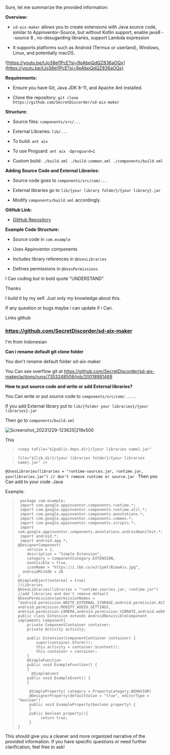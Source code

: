 Sure, let me summarize the provided information:

**Overview:**

- `sd-aix-maker` allows you to create extensions with Java source code, similar to Appinventor-Source, but without Kotlin support, enable java8 --source 8 , no-desugarding libraries, support Lambda expression

- It supports platforms such as Android (Termux or userland), Windows, Linux, and potentially macOS.


![https://youtu.be/tJo38el1PcE?si=9pAbpQdQZ836aOQx](https://youtu.be/tJo38el1PcE?si=9pAbpQdQZ836aOQx)

**Requirements:**

- Ensure you have Git, Java JDK 8-11, and Apache Ant installed.

- Clone the repository: `git clone https://github.com/SecretDiscorder/sd-aix-maker`

**Structure:**

- Source files: `components/src/...`

- External Libraries: `lib/...`

- To build: `ant aix`

- To use Proguard: `ant aix -Dproguard=1`

- Custom build: `./build.xml ./build-common.xml ./components/build.xml`


**Adding Source Code and External Libraries:**

- Source code goes to `components/src/com/...`

- External libraries go to `lib/{your library folder}/{your library}.jar`

- Modify `components/build.xml` accordingly.


**GitHub Link:**

- [GitHub Repository](https://github.com/SecretDiscorder/sd-aix-maker)


**Example Code Structure:**

- Source code in `com.example`

- Uses Appinventor components

- Includes library references in `@UsesLibraries`

- Defines permissions in `@UsesPermissions`


I Can coding but in bold quote "UNDERSTAND". 

Thanks

I build it by my self. Just only my knowledge about this.

If any question or bugs maybe i can update if i Can.

Links github

### https://github.com/SecretDiscorder/sd-aix-maker

 I'm from Indonesian

**Can i rename default git clone folder**

You don't rename default folder sd-aix-maker

You Can see overflow git at https://github.com/SecretDiscorder/sd-aix-maker/actions/runs/7353248508/job/20018981469


**How to put source code and write or add External libraries?**

You Can write or put source code to `components/src/com/.....`

If you add External library put to `lib/{folder your libraries}/{your libraries}.jar`

Then go to `components/build.xml`

![Screenshot_20231229-123625|219x500](upload://7Ik915SQKy5uBLX94kVi2832PWJ.jpeg)

This

>`<copy toFile="${public.deps.dir}/{your libraries name}.jar" `

>`file="${lib.dir}/{your libraries folder}/{your libraries name}.jar" />`

`@UsesLibraries(libraries = "runtime-sources.jar, runtime.jar, yourlibraries.jar") // don't remove runtime or source.jar
`
Then you Can add to your code .Java 

Example:

>      package com.example; 
>      import com.google.appinventor.components.runtime.*; 
>      import com.google.appinventor.components.runtime.util.*;
>      import com.google.appinventor.components.annotations.*;
>      import com.google.appinventor.components.common.*;
>      import com.google.appinventor.components.scripts.*;
>      import com.google.appinventor.components.annotations.androidmanifest.*;
>      import android.*;
>      import android.app.*;
>     @DesignerComponent(
>         version = 1,
>         description = "Simple Extension",
>         category = ComponentCategory.EXTENSION,
>         nonVisible = true,
>         iconName = "https://i.ibb.co/wJr2ymf/BimaAix.jpg",
> 		androidMinSdk = 26
>     )
>     @SimpleObject(external = true)
>     //Libraries
>     @UsesLibraries(libraries = "runtime-sources.jar, runtime.jar") //add libraries and don't remove default
>     @UsesPermissions(permissionNames = "android.permission.WRITE_EXTERNAL_STORAGE,android.permission.ACCESS_DOWNLOAD_MANAGER,android.permission.ACCESS_FINE_LOCATION,android.permission.RECORD_AUDIO, android.permission.MODIFY_AUDIO_SETTINGS, android.permission.CAMERA,android.permission.VIBRATE,android.webkit.resource.VIDEO_CAPTURE,android.webkit.resource.AUDIO_CAPTURE,android.launcher.permission.INSTALL_SHORTCUT,android.permission.ACTION_MANAGE_OVERLAY_PERMISSION,android.permission.CLEAR_APP_CACHE,android.permission.SYSTEM_ALERT_WINDOW,android.permission.HIDE_OVERLAY_WINDOWS,android.permission.QUERY_ALL_PACKAGES,android.permission.INTERNET,android.permission.MANAGE_EXTERNAL_STORAGE,android.permission.REQUEST_DELETE_PACKAGES,android.permission.REQUEST_INSTALL_PACKAGES,com.android.launcher.permission.INSTALL_SHORTCUT")
>     public class Extension extends AndroidNonvisibleComponent implements Component{
>         private ComponentContainer container;
>         private Activity activity;
> 
>         public Extension(ComponentContainer container) {
>             super(container.$form());
>             this.activity = container.$context();
>             this.container = container;
>         }
> 	      @SimpleFunction
>         public void ExampleFunction() {
>         }
>       	@SimpleEvent
>         public void ExampleEvent() {
>         }
>     
>          @SimpleProperty( category = PropertyCategory.BEHAVIOR)
>          @DesignerProperty(defaultValue = "true", editorType = "boolean")
>          public void ExampleProperty(boolean property) {
>          }
>          public boolean property(){
>               return true;
>          }
>     }


This should give you a cleaner and more organized narrative of the provided information. If you have specific questions or need further clarification, feel free to ask!
